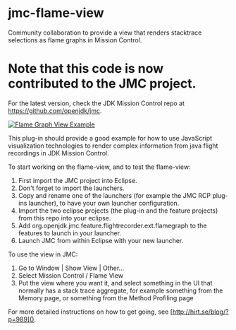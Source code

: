 # jmc-flame-view
Community collaboration to provide a view that renders stacktrace selections as flame graphs in Mission Control.

# Note that this code is now contributed to the JMC project.
For the latest version, check the JDK Mission Control repo at https://github.com/openjdk/jmc.

[![Flame Graph View Example](http://hirt.se/images/github/flamechart_small.gif)](https://www.youtube.com/watch?v=vVh_z34Gtn8)

This plug-in should provide a good example for how to use JavaScript visualization technologies to render complex information from java flight recordings in JDK Mission Control.

To start working on the flame-view, and to test the flame-view:

1. First import the JMC project into Eclipse.
2. Don't forget to import the launchers.
3. Copy and rename one of the launchers (for example the JMC RCP plug-ins launcher), to have your own launcher configuration.
4. Import the two eclipse projects (the plug-in and the feature projects) from this repo into your eclipse.
5. Add org.openjdk.jmc.feature.flightrecorder.ext.flamegraph to the features to launch in your launcher.
6. Launch JMC from within Eclipse with your new launcher.

To use the view in JMC:

1. Go to Window | Show View | Other...
2. Select Mission Control / Flame View
3. Put the view where you want it, and select something in the UI that normally has a stack trace aggregate, for example something from the Memory page, or something from the Method Profiling page

For more detailed instructions on how to get going, see [http://hirt.se/blog/?p=989]().
